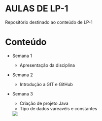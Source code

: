 # AULAS DE LP-1
Repositório destinado ao conteúdo de LP-1

# Conteúdo 
- Semana 1
   - Apresentação da disciplina

- Semana 2
    - Introdução a GIT e GitHub

- Semana 3
    - Criação de projeto Java
    - Tipo de dados vareavéis e constantes

 
  <img src="https://snct.ifspcjo.edu.br/2014/arquivos/img/palestrantes/domingos.jpg">
